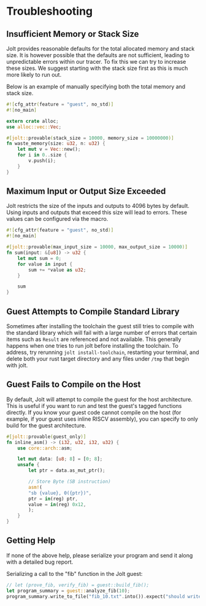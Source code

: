 # Troubleshooting

## Insufficient Memory or Stack Size
Jolt provides reasonable defaults for the total allocated memory and stack size. It is however possible that the defaults are not sufficient, leading to unpredictable errors within our tracer. To fix this we can try to increase these sizes. We suggest starting with the stack size first as this is much more likely to run out.

Below is an example of manually specifying both the total memory and stack size.
```rust
#![cfg_attr(feature = "guest", no_std)]
#![no_main]

extern crate alloc;
use alloc::vec::Vec;

#[jolt::provable(stack_size = 10000, memory_size = 10000000)]
fn waste_memory(size: u32, n: u32) {
    let mut v = Vec::new();
    for i in 0..size {
        v.push(i);
    }
}
```

## Maximum Input or Output Size Exceeded
Jolt restricts the size of the inputs and outputs to 4096 bytes by default. Using inputs and outputs that exceed this size will lead to errors. These values can be configured via the macro.

```rust
#![cfg_attr(feature = "guest", no_std)]
#![no_main]

#[jolt::provable(max_input_size = 10000, max_output_size = 10000)]
fn sum(input: &[u8]) -> u32 {
    let mut sum = 0;
    for value in input {
        sum += *value as u32;
    }

    sum
}
```

## Guest Attempts to Compile Standard Library
Sometimes after installing the toolchain the guest still tries to compile with the standard library which will fail with a large number of errors that certain items such as `Result` are referenced and not available. This generally happens when one tries to run jolt before installing the toolchain. To address, try rerunning `jolt install-toolchain`, restarting your terminal, and delete both your rust target directory and any files under `/tmp` that begin with jolt.

## Guest Fails to Compile on the Host
By default, Jolt will attempt to compile the guest for the host architecture. This is useful if you want to run and test the guest's tagged functions directly. If you know your guest code cannot compile on the host (for example, if your guest uses inline RISCV assembly), you can specify to only build for the guest architecture.
```rust
#[jolt::provable(guest_only)]
fn inline_asm() -> (i32, u32, i32, u32) {
    use core::arch::asm;

    let mut data: [u8; 8] = [0; 8];
    unsafe {
        let ptr = data.as_mut_ptr();

        // Store Byte (SB instruction)
        asm!(
        "sb {value}, 0({ptr})",
        ptr = in(reg) ptr,
        value = in(reg) 0x12,
        );
    }
}
```


## Getting Help
If none of the above help, please serialize your program and send it along with a detailed bug report.

Serializing a call to the "fib" function in the Jolt guest:
```rust
// let (prove_fib, verify_fib) = guest::build_fib();
let program_summary = guest::analyze_fib(10);
program_summary.write_to_file("fib_10.txt".into()).expect("should write");
```
